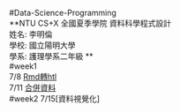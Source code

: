 #Data-Science-Programming   
**NTU CS+X 全國夏季學院 資料科學程式設計    
姓名: 李明倫       
學校: 國立陽明大學    
學系: 護理學系二年級   **    
#week1    
7/8 [Rmd轉htl](https://ellen0120.github.io/Ellen000/week%201-1/Homework.html)    
7/11 [合併資料](https://ellen0120.github.io/Ellen000/week%201-2/%E5%BD%99%E6%95%B42.html)   
#week2
7/15[資料視覺化]

